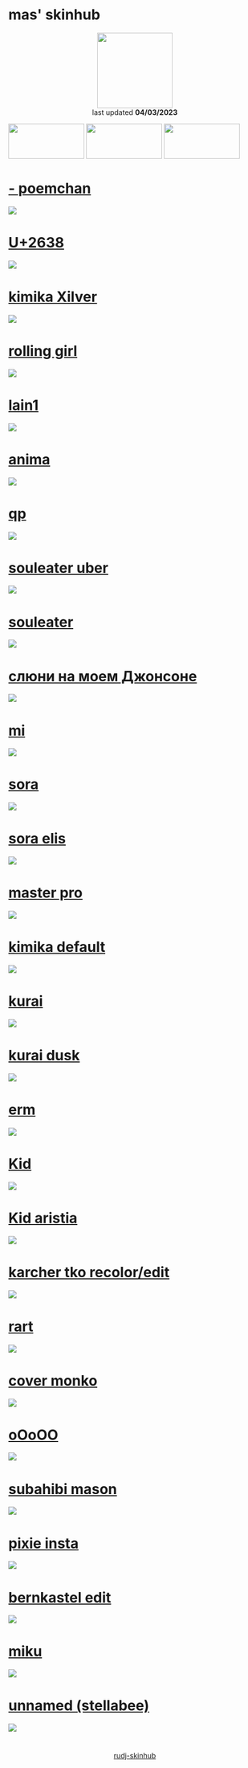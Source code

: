 # mas' skinhub
<p align="center">
<a href="https://osu.ppy.sh/users/21821366">
  <img src="https://a.ppy.sh/21821366"  
       width="150"
       height="150"></a>
<br>
last updated <b>04/03/2023</b>
</p>

<a href="https://www.youtube.com/watch?v=kbbgypvGPgM">
<img src="https://i.imgur.com/uDyKiLi.png"
       width="151" 
       height="70"/></a>

<a href="https://github.com/1kimika/skinhub/blob/main/mas.md">
<img src="https://i.imgur.com/WPSNbSx.png"
       width="151" 
       height="70"/></a>

<a href="https://github.com/rudj-skinhub/woal/blob/tyfh/aeshub.md">
<img src="https://i.imgur.com/nnkLwEo.png" 
       width="151" 
       height="70"/></a>

# [- poemchan](https://github.com/rudj-skinhub/woal/raw/tyfh/player/mas/-%20poemchan.osk)
[![](https://i.imgur.com/YmnZjSb.png)](https://github.com/rudj-skinhub/woal/raw/tyfh/player/mas/-%20poemchan.osk)

# [U+2638](https://github.com/rudj-skinhub/woal/raw/tyfh/player/mas/U%2B2638.osk)
[![](https://i.imgur.com/8QhZtN0.png)](https://github.com/rudj-skinhub/woal/raw/tyfh/player/mas/U%2B2638.osk)

# [kimika Xilver](https://github.com/rudj-skinhub/woal/raw/tyfh/player/mas/kimika%20xilver.osk)
[![](https://i.imgur.com/Qq5hwLk.png)](https://github.com/rudj-skinhub/woal/raw/tyfh/player/mas/kimika%20xilver.osk)

# [rolling girl](https://github.com/rudj-skinhub/woal/raw/tyfh/player/mas/rolling%20girl.osk)
[![](https://i.imgur.com/ffAv5Ob.png)](https://github.com/rudj-skinhub/woal/raw/tyfh/player/mas/rolling%20girl.osk)

# [lain1](https://github.com/rudj-skinhub/woal/raw/tyfh/mas/player/lain1.osk)
[![](https://i.imgur.com/Kzh41zw.png)](https://github.com/rudj-skinhub/woal/raw/tyfh/player/mas/lain1.osk)

# [anima](https://github.com/rudj-skinhub/woal/raw/tyfh/player/mas/anima.osk)
[![](https://i.imgur.com/yprttTB.png)](https://github.com/rudj-skinhub/woal/raw/tyfh/player/mas/anima.osk)

# [qp](https://github.com/rudj-skinhub/woal/blob/tyfh/player/mas/qp.osk)
[![](https://i.imgur.com/r1PSlpA.png)](https://github.com/rudj-skinhub/woal/blob/tyfh/player/mas/qp.osk)

# [souleater uber](https://github.com/rudj-skinhub/woal/raw/tyfh/player/mas/souleater%20uber.osk)
[![](https://i.imgur.com/j5oS2B2.png)](https://github.com/rudj-skinhub/woal/raw/tyfh/player/mas/souleater%20uber.osk)

# [souleater](https://github.com/rudj-skinhub/woal/raw/tyfh/player/mas/souleater.osk)
[![](https://i.imgur.com/37cwEAh.png)](https://github.com/rudj-skinhub/woal/raw/tyfh/player/mas/souleater.osk)

# [слюни на моем Джонсоне](https://github.com/rudj-skinhub/woal/raw/tyfh/player/mas/%D1%81%D0%BB%D1%8E%D0%BD%D0%B8%20%D0%BD%D0%B0%20%D0%BC%D0%BE%D0%B5%D0%BC%20%D0%94%D0%B6%D0%BE%D0%BD%D1%81%D0%BE%D0%BD%D0%B5.osk)
[![](https://i.imgur.com/vv2uhCs.png)](https://github.com/rudj-skinhub/woal/raw/tyfh/player/mas/%D1%81%D0%BB%D1%8E%D0%BD%D0%B8%20%D0%BD%D0%B0%20%D0%BC%D0%BE%D0%B5%D0%BC%20%D0%94%D0%B6%D0%BE%D0%BD%D1%81%D0%BE%D0%BD%D0%B5.osk)

# [mi](https://github.com/rudj-skinhub/woal/raw/tyfh/player/mas/mi%20dt.osk)
[![](https://i.imgur.com/ggXi0jp.png)](https://github.com/rudj-skinhub/woal/raw/tyfh/player/mas/mi%20dt.osk)

# [sora](https://github.com/rudj-skinhub/woal/raw/tyfh/player/mas/sora.osk)
[![](https://i.imgur.com/ecdFI59.png)](https://github.com/rudj-skinhub/woal/raw/tyfh/player/mas/sora.osk)

# [sora elis](https://github.com/rudj-skinhub/woal/raw/tyfh/player/mas/sora%20elis.osk)
[![](https://i.imgur.com/WscsXGd.png)](https://github.com/rudj-skinhub/woal/raw/tyfh/player/mas/sora%20elis.osk)

# [master pro](https://github.com/rudj-skinhub/woal/raw/tyfh/player/mas/master%20pro.osk)
[![](https://i.imgur.com/2Cfy9l1.png)](https://github.com/rudj-skinhub/woal/raw/tyfh/player/mas/master%20pro.osk)

# [kimika default](https://github.com/rudj-skinhub/woal/raw/tyfh/player/mas/kimika%20default%20nm.osk)
[![](https://i.imgur.com/05PeqEI.png)](https://github.com/rudj-skinhub/woal/raw/tyfh/player/mas/kimika%20default%20nm.osk)

# [kurai](https://github.com/rudj-skinhub/woal/raw/tyfh/player/mas/kurai.osk)
[![](https://i.imgur.com/7WIBfpw.png)](https://github.com/rudj-skinhub/woal/raw/tyfh/player/mas/kurai.osk)

# [kurai dusk](https://github.com/rudj-skinhub/woal/raw/tyfh/player/mas/kurai%20azr.osk)
[![](https://i.imgur.com/fb9k9Gs.png)](https://github.com/rudj-skinhub/woal/raw/tyfh/player/mas/kurai%20azr.osk)

# [erm](https://github.com/rudj-skinhub/woal/raw/tyfh/player/mas/ermmmm.osk)
[![](https://i.imgur.com/4xnS5u8.png)](https://github.com/rudj-skinhub/woal/raw/tyfh/player/mas/ermmmm.osk)

# [Kid](https://github.com/rudj-skinhub/woal/raw/tyfh/player/mas/Death%20the%20Kid.osk)
[![](https://i.imgur.com/gLNMm31.png)](https://github.com/rudj-skinhub/woal/raw/tyfh/player/mas/Death%20the%20Kid.osk)

# [Kid aristia](https://github.com/rudj-skinhub/woal/raw/tyfh/player/mas/Kid%20Aristia.osk)
[![](https://i.imgur.com/v2vE08y.png)](https://github.com/rudj-skinhub/woal/raw/tyfh/player/mas/Kid%20Aristia.osk)

# [karcher tko recolor/edit](https://github.com/rudj-skinhub/woal/raw/tyfh/player/mas/karcher%20mason%20edit.osk)
[![](https://i.imgur.com/NKyolwf.png)](https://github.com/rudj-skinhub/woal/raw/tyfh/player/mas/karcher%20mason%20edit.osk)

# [rart](https://github.com/rudj-skinhub/woal/raw/tyfh/player/mas/rart.osk)
[![](https://i.imgur.com/VitMZPT.png)](https://github.com/rudj-skinhub/woal/raw/tyfh/player/mas/rart.osk)

# [cover monko](https://github.com/rudj-skinhub/woal/raw/tyfh/player/mas/cover%20monko.osk)
[![](https://i.imgur.com/mLau0hr.png)](https://github.com/rudj-skinhub/woal/raw/tyfh/player/mas/cover%20monko.osk)

# [oOoOO](https://github.com/rudj-skinhub/woal/raw/tyfh/player/mas/oOoOO.osk)
[![](https://i.imgur.com/46Mv7he.png)](https://github.com/rudj-skinhub/woal/raw/tyfh/player/mas/oOoOO.osk)

# [subahibi mason](https://github.com/rudj-skinhub/woal/raw/tyfh/player/mas/subahibi%20mas.osk)
[![](https://i.imgur.com/XKAbK7O.png)](https://github.com/rudj-skinhub/woal/raw/tyfh/player/mas/subahibi%20mas.osk)

# [pixie insta](https://github.com/rudj-skinhub/woal/raw/tyfh/player/mas/pixie%20insta.osk)
[![](https://i.imgur.com/j006VyM.png)](https://github.com/rudj-skinhub/woal/raw/tyfh/player/mas/pixie%20insta.osk)

# [bernkastel edit](https://github.com/rudj-skinhub/woal/raw/tyfh/player/mas/bernkastel%20edit.osk)
[![](https://i.imgur.com/LNeNqMb.png)](https://github.com/rudj-skinhub/woal/raw/tyfh/player/mas/bernkastel%20edit.osk)

# [miku](https://github.com/rudj-skinhub/woal/raw/tyfh/player/mas/miku%20mason.osk)
[![](https://i.imgur.com/CEaJzir.png)](https://github.com/rudj-skinhub/woal/raw/tyfh/player/mas/miku%20mason.osk)

# [unnamed (stellabee)](https://github.com/rudj-skinhub/woal/raw/tyfh/player/mas/unnamed%20(stellabee).osk)
[![](https://i.imgur.com/l0nbgF7.png)](https://github.com/rudj-skinhub/woal/raw/tyfh/player/mas/unnamed%20(stellabee).osk)

#
<p align="center">
  <a href="README.md">rudj-skinhub</a>
 </p>
